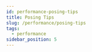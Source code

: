 ```yaml
---
id: performance-posing-tips
title: Posing Tips
slug: /performance/posing-tips
tags:
  - performance
sidebar_position: 5
---
```

